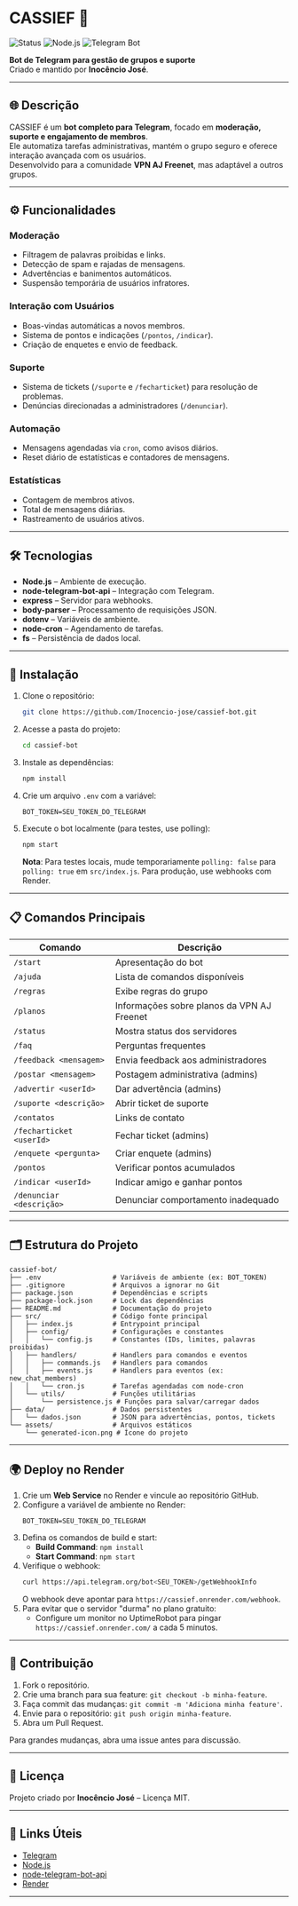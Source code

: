 # CASSIEF 🤖

![Status](https://img.shields.io/badge/status-ativo-brightgreen)
![Node.js](https://img.shields.io/badge/Node.js-v18-blue)
![Telegram Bot](https://img.shields.io/badge/Telegram-Bot-blueviolet)

**Bot de Telegram para gestão de grupos e suporte**  
Criado e mantido por **Inocêncio José**.

---

## 🌐 Descrição
CASSIEF é um **bot completo para Telegram**, focado em **moderação, suporte e engajamento de membros**.  
Ele automatiza tarefas administrativas, mantém o grupo seguro e oferece interação avançada com os usuários.  
Desenvolvido para a comunidade **VPN AJ Freenet**, mas adaptável a outros grupos.

---

## ⚙️ Funcionalidades

### Moderação
- Filtragem de palavras proibidas e links.
- Detecção de spam e rajadas de mensagens.
- Advertências e banimentos automáticos.
- Suspensão temporária de usuários infratores.

### Interação com Usuários
- Boas-vindas automáticas a novos membros.
- Sistema de pontos e indicações (`/pontos`, `/indicar`).
- Criação de enquetes e envio de feedback.

### Suporte
- Sistema de tickets (`/suporte` e `/fecharticket`) para resolução de problemas.
- Denúncias direcionadas a administradores (`/denunciar`).

### Automação
- Mensagens agendadas via `cron`, como avisos diários.
- Reset diário de estatísticas e contadores de mensagens.

### Estatísticas
- Contagem de membros ativos.
- Total de mensagens diárias.
- Rastreamento de usuários ativos.

---

## 🛠 Tecnologias
- **Node.js** – Ambiente de execução.
- **node-telegram-bot-api** – Integração com Telegram.
- **express** – Servidor para webhooks.
- **body-parser** – Processamento de requisições JSON.
- **dotenv** – Variáveis de ambiente.
- **node-cron** – Agendamento de tarefas.
- **fs** – Persistência de dados local.

---

## 🚀 Instalação

1. Clone o repositório:
   ```bash
   git clone https://github.com/Inocencio-jose/cassief-bot.git
   ```

2. Acesse a pasta do projeto:
   ```bash
   cd cassief-bot
   ```

3. Instale as dependências:
   ```bash
   npm install
   ```

4. Crie um arquivo `.env` com a variável:
   ```env
   BOT_TOKEN=SEU_TOKEN_DO_TELEGRAM
   ```

5. Execute o bot localmente (para testes, use polling):
   ```bash
   npm start
   ```
   **Nota**: Para testes locais, mude temporariamente `polling: false` para `polling: true` em `src/index.js`. Para produção, use webhooks com Render.

---

## 📋 Comandos Principais

| Comando                  | Descrição                                  |
|--------------------------|--------------------------------------------|
| `/start`                 | Apresentação do bot                        |
| `/ajuda`                 | Lista de comandos disponíveis              |
| `/regras`                | Exibe regras do grupo                      |
| `/planos`                | Informações sobre planos da VPN AJ Freenet |
| `/status`                | Mostra status dos servidores               |
| `/faq`                   | Perguntas frequentes                       |
| `/feedback <mensagem>`   | Envia feedback aos administradores         |
| `/postar <mensagem>`     | Postagem administrativa (admins)           |
| `/advertir <userId>`     | Dar advertência (admins)                   |
| `/suporte <descrição>`   | Abrir ticket de suporte                    |
| `/contatos`              | Links de contato                           |
| `/fecharticket <userId>` | Fechar ticket (admins)                     |
| `/enquete <pergunta>`    | Criar enquete (admins)                     |
| `/pontos`                | Verificar pontos acumulados                |
| `/indicar <userId>`      | Indicar amigo e ganhar pontos              |
| `/denunciar <descrição>` | Denunciar comportamento inadequado         |

---

## 🗂 Estrutura do Projeto

```
cassief-bot/
├── .env                  # Variáveis de ambiente (ex: BOT_TOKEN)
├── .gitignore            # Arquivos a ignorar no Git
├── package.json          # Dependências e scripts
├── package-lock.json     # Lock das dependências
├── README.md             # Documentação do projeto
├── src/                  # Código fonte principal
│   ├── index.js          # Entrypoint principal
│   ├── config/           # Configurações e constantes
│   │   └── config.js     # Constantes (IDs, limites, palavras proibidas)
│   ├── handlers/         # Handlers para comandos e eventos
│   │   ├── commands.js   # Handlers para comandos
│   │   ├── events.js     # Handlers para eventos (ex: new_chat_members)
│   │   └── cron.js       # Tarefas agendadas com node-cron
│   └── utils/            # Funções utilitárias
│       └── persistence.js # Funções para salvar/carregar dados
├── data/                 # Dados persistentes
│   └── dados.json        # JSON para advertências, pontos, tickets
└── assets/               # Arquivos estáticos
    └── generated-icon.png # Ícone do projeto
```

---

## 🌍 Deploy no Render

1. Crie um **Web Service** no Render e vincule ao repositório GitHub.
2. Configure a variável de ambiente no Render:
   ```env
   BOT_TOKEN=SEU_TOKEN_DO_TELEGRAM
   ```
3. Defina os comandos de build e start:
   - **Build Command**: `npm install`
   - **Start Command**: `npm start`
4. Verifique o webhook:
   ```bash
   curl https://api.telegram.org/bot<SEU_TOKEN>/getWebhookInfo
   ```
   O webhook deve apontar para `https://cassief.onrender.com/webhook`.
5. Para evitar que o servidor "durma" no plano gratuito:
   - Configure um monitor no UptimeRobot para pingar `https://cassief.onrender.com/` a cada 5 minutos.

---

## 🤝 Contribuição

1. Fork o repositório.
2. Crie uma branch para sua feature: `git checkout -b minha-feature`.
3. Faça commit das mudanças: `git commit -m 'Adiciona minha feature'`.
4. Envie para o repositório: `git push origin minha-feature`.
5. Abra um Pull Request.

Para grandes mudanças, abra uma issue antes para discussão.

---

## 📜 Licença

Projeto criado por **Inocêncio José** – Licença MIT.

---

## 🔗 Links Úteis

- [Telegram](https://telegram.org/)
- [Node.js](https://nodejs.org/)
- [node-telegram-bot-api](https://github.com/yagop/node-telegram-bot-api)
- [Render](https://render.com/)
---


